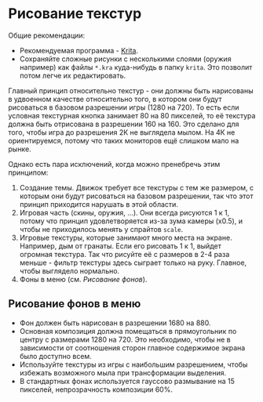 # Рисование текстур

Общие рекомендации:
- Рекомендуемая программа - [Krita](krita.org).
- Сохраняйте сложные рисунки с несколькими слоями (оружия например) как файлы `*.kra` куда-нибудь в папку `krita`. Это позволит потом легче их редактировать.

Главный принцип относительно текстур - они должны быть нарисованы в удвоенном качестве относительно того, в котором они будут рисоваться в базовом разрешении игры (1280 на 720). То есть если условная текстурная кнопка занимает 80 на 80 пикселей, то её текстура должна быть отрисована в разрешении 160 на 160.
Это сделано для того, чтобы игра до разрешения 2К не выглядела мылом. На 4К не ориентируемся, потому что таких мониторов ещё слишком мало на рынке.

Однако есть пара исключений, когда можно пренебречь этим принципом:
1. Создание темы. Движок требует все текстуры с тем же размером, с которым они будут рисоваться на базовом разрешении, так что этот принцип приходится нарушать в этой области.
2. Игровая часть (скины, оружия, ...). Они всегда рисуются 1 к 1, потому что принцип удовлетворяется из-за зума камеры (х0.5), и чтобы не приходилось менять у спрайтов `scale`.
3. Игровые текстуры, которые занимают много места на экране. Например, дым от гранаты. Если его рисовать 1 к 1, выйдет огромная текстура. Так что рисуйте её с размеров в 2-4 раза меньше - фильтр текстуры здесь сыграет только на руку. Главное, чтобы выглядело нормально.
4. Фоны в меню (см. *Рисование фонов*).

## Рисование фонов в меню

- Фон должен быть нарисован в разрешении 1680 на 880.
- Основная композиция должна помещаться в прямоугольник по центру с размерами 1280 на 720. Это необходимо, чтобы не в зависимости от соотношения сторон главное содержимое экрана было доступно всем.
- Используйте текстуры из игры с наибольшим разрешением, чтобы избежать возможного мыла при трансформации выделения.
- В стандартных фонах используется гауссово размывание на 15 пикселей, непрозрачность композиции 60%.
